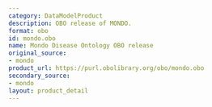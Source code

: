 ```yaml
---
category: DataModelProduct
description: OBO release of MONDO.
format: obo
id: mondo.obo
name: Mondo Disease Ontology OBO release
original_source:
- mondo
product_url: https://purl.obolibrary.org/obo/mondo.obo
secondary_source:
- mondo
layout: product_detail
---
```

